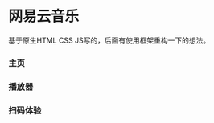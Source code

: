 # 网易云音乐
基于原生HTML CSS JS写的，后面有使用框架重构一下的想法。

### 主页
[]('./img/index.png')

### 播放器
[]('./img/player.png')

### 扫码体验
[]('./img/1504417572.png')